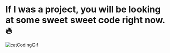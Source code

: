 # If I was a project, you will be looking at some sweet sweet code right now. :fire:	

![catCodingGif](https://gph.is/2nm7ouh)
